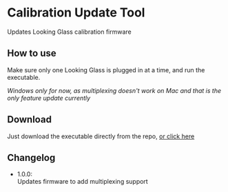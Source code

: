 # Calibration Update Tool
Updates Looking Glass calibration firmware

## How to use
Make sure only one Looking Glass is plugged in at a time, and run the executable.

*Windows only for now, as multiplexing doesn't work on Mac and that is the only feature update currently*

## Download
Just download the executable directly from the repo, [or click here](https://github.com/Looking-Glass/Calibration-Update-Tool/raw/master/CalibrationTool.exe)

## Changelog
- 1.0.0:\
Updates firmware to add multiplexing support
